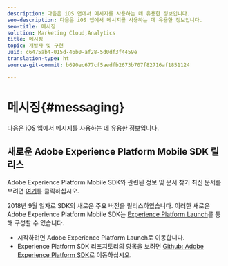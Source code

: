 ```yaml
---
description: 다음은 iOS 앱에서 메시지를 사용하는 데 유용한 정보입니다.
seo-description: 다음은 iOS 앱에서 메시지를 사용하는 데 유용한 정보입니다.
seo-title: 메시징
solution: Marketing Cloud,Analytics
title: 메시징
topic: 개발자 및 구현
uuid: c6475ab4-015d-46b0-af28-5d0df3f4459e
translation-type: ht
source-git-commit: b690ec677cf5aedfb2673b707f82716af1851124

---
```



# 메시징{#messaging}

다음은 iOS 앱에서 메시지를 사용하는 데 유용한 정보입니다.

## 새로운 Adobe Experience Platform Mobile SDK 릴리스

Adobe Experience Platform Mobile SDK와 관련된 정보 및 문서 찾기 최신 문서를 보려면 [여기](https://aep-sdks.gitbook.io/docs/)를 클릭하십시오.

2018년 9월 일자로 SDK의 새로운 주요 버전을 릴리스하였습니다. 이러한 새로운 Adobe Experience Platform Mobile SDK는 [Experience Platform Launch](https://www.adobe.com/kr/experience-platform/launch.html)를 통해 구성할 수 있습니다.

* 시작하려면 Adobe Experience Platform Launch로 이동합니다.
* Experience Platform SDK 리포지토리의 항목을 보려면 [Github: Adobe Experience Platform SDK](https://github.com/Adobe-Marketing-Cloud/acp-sdks)로 이동하십시오.

